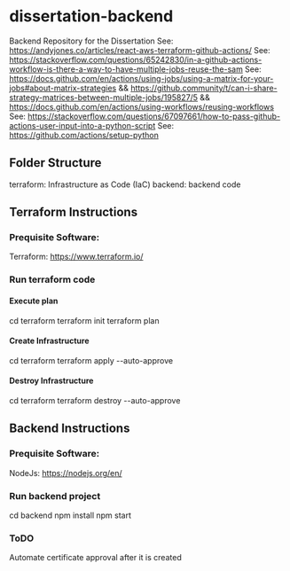 # dissertation-backend
Backend Repository for the Dissertation
See: https://andyjones.co/articles/react-aws-terraform-github-actions/
See: https://stackoverflow.com/questions/65242830/in-a-github-actions-workflow-is-there-a-way-to-have-multiple-jobs-reuse-the-sam
See: https://docs.github.com/en/actions/using-jobs/using-a-matrix-for-your-jobs#about-matrix-strategies && https://github.community/t/can-i-share-strategy-matrices-between-multiple-jobs/195827/5 && https://docs.github.com/en/actions/using-workflows/reusing-workflows
See: https://stackoverflow.com/questions/67097661/how-to-pass-github-actions-user-input-into-a-python-script
See: https://github.com/actions/setup-python

## Folder Structure
terraform: Infrastructure as Code (IaC)
backend: backend code
 
## Terraform Instructions
### Prequisite Software:
Terraform: https://www.terraform.io/

### Run terraform code
#### Execute plan
cd terraform
terraform init
terraform plan

#### Create Infrastructure
cd terraform
terraform apply --auto-approve

#### Destroy Infrastructure
cd terraform
terraform destroy --auto-approve


## Backend Instructions
### Prequisite Software:
NodeJs: https://nodejs.org/en/

### Run backend project
cd backend
npm install
npm start

### ToDO
Automate certificate approval after it is created